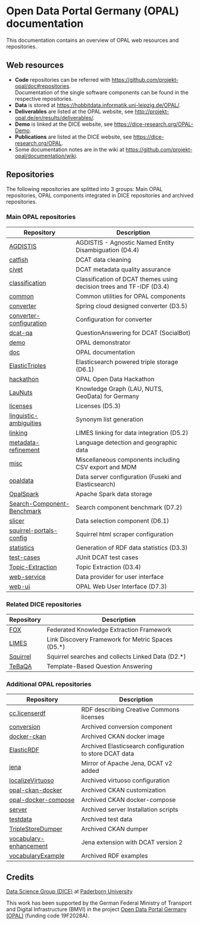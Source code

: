 # Open Data Portal Germany (OPAL) documentation

This documentation contains an overview of OPAL web resources and repositories.


## Web resources

- **Code** repositories can be referred with https://github.com/projekt-opal/doc#repositories.  
  Documentation of the single software components can be found in the respective repositories.
- **Data** is stored at https://hobbitdata.informatik.uni-leipzig.de/OPAL/.
- **Deliverables** are listed at the OPAL website, see http://projekt-opal.de/en/results/deliverables/.
- **Demo** is linked at the DICE website, see https://dice-research.org/OPAL-Demo.
- **Publications** are listed at the DICE website, see https://dice-research.org/OPAL.
- Some documentation notes are in the wiki at https://github.com/projekt-opal/documentation/wiki.


## Repositories

The following repositories are splitted into 3 groups: Main OPAL repositories, OPAL components integrated in DICE repositories and archived repositories.


### Main OPAL repositories

| Repository | Description |
| ---------- | ----------- |
| [AGDISTIS](https://github.com/projekt-opal/AGDISTIS) | AGDISTIS - Agnostic Named Entity Disambiguation (D4.4) |
| [catfish](https://github.com/projekt-opal/catfish) | DCAT data cleaning |
| [civet](https://github.com/projekt-opal/civet) | DCAT metadata quality assurance |
| [classification](https://github.com/projekt-opal/classification) | Classification of DCAT themes using decision trees and TF-IDF (D3.4) |
| [common](https://github.com/projekt-opal/common) | Common utilities for OPAL components |
| [converter](https://github.com/projekt-opal/converter) | Spring cloud designed converter (D3.5) |
| [converter-configuration](https://github.com/projekt-opal/converter-configuration) | Configuration for converter |
| [dcat-qa](https://github.com/projekt-opal/dcat-qa) | QuestionAnswering for DCAT (SocialBot) |
| [demo](https://github.com/projekt-opal/demo) | OPAL demonstrator |
| [doc](https://github.com/projekt-opal/doc) | OPAL documentation |
| [ElasticTriples](https://github.com/projekt-opal/ElasticTriples) | Elasticsearch powered triple storage (D6.1) |
| [hackathon](https://github.com/projekt-opal/hackathon) | OPAL Open Data Hackathon |
| [LauNuts](https://github.com/projekt-opal/LauNuts) | Knowledge Graph (LAU, NUTS, GeoData) for Germany |
| [licenses](https://github.com/projekt-opal/licenses) | Licenses (D5.3) |
| [linguistic-ambiguities](https://github.com/projekt-opal/linguistic-ambiguities) | Synonym list generation |
| [linking](https://github.com/projekt-opal/linking) | LIMES linking for data integration (D5.2) |
| [metadata-refinement](https://github.com/projekt-opal/metadata-refinement) | Language detection and geographic data |
| [misc](https://github.com/projekt-opal/misc) | Miscellaneous components including CSV export and MDM |
| [opaldata](https://github.com/projekt-opal/opaldata) | Data server configuration (Fuseki and Elasticsearch) |
| [OpalSpark](https://github.com/projekt-opal/OpalSpark) | Apache Spark data storage |
| [Search-Component-Benchmark](https://github.com/projekt-opal/Search-Component-Benchmark) | Search component benchmark (D7.2) |
| [slicer](https://github.com/projekt-opal/slicer) | Data selection component (D6.1) |
| [squirrel-portals-config](https://github.com/projekt-opal/squirrel-portals-config) | Squirrel html scraper configuration |
| [statistics](https://github.com/projekt-opal/statistics) | Generation of RDF data statistics (D3.3) |
| [test-cases](https://github.com/projekt-opal/test-cases) | JUnit DCAT test cases |
| [Topic-Extraction](https://github.com/projekt-opal/Topic-Extraction) | Topic Extraction (D3.4) |
| [web-service](https://github.com/projekt-opal/web-service) | Data provider for user interface |
| [web-ui](https://github.com/projekt-opal/web-ui) | OPAL Web User Interface (D7.3) |


### Related DICE repositories

| Repository | Description |
| ---------- | ----------- |
| [FOX](https://github.com/dice-group/FOX) | Federated Knowledge Extraction Framework |
| [LIMES](https://github.com/dice-group/LIMES) | Link Discovery Framework for Metric Spaces (D5.*) |
| [Squirrel](https://github.com/dice-group/Squirrel) | Squirrel searches and collects Linked Data (D2.*) |
| [TeBaQA](https://github.com/dice-group/TeBaQA/tree/opal) | Template-Based Question Answering |


### Additional OPAL repositories

| Repository | Description |
| ---------- | ----------- |
| [cc.licenserdf](https://github.com/projekt-opal/cc.licenserdf) | RDF describing Creative Commons licenses |
| [conversion](https://github.com/projekt-opal/conversion) | Archived conversion component |
| [docker-ckan](https://github.com/projekt-opal/docker-ckan) | Archived CKAN docker image |
| [ElasticRDF](https://github.com/projekt-opal/ElasticRDF) | Archived Elasticsearch configuration to store DCAT data |
| [jena](https://github.com/projekt-opal/jena) | Mirror of Apache Jena, DCAT v2 added |
| [localizeVirtuoso](https://github.com/projekt-opal/localizeVirtuoso) | Archived virtuoso configuration |
| [opal-ckan-docker](https://github.com/projekt-opal/opal-ckan-docker) | Archived CKAN customization |
| [opal-docker-compose](https://github.com/projekt-opal/opal-docker-compose) | Archived CKAN docker-compose |
| [server](https://github.com/projekt-opal/server) | Archived server Installation scripts |
| [testdata](https://github.com/projekt-opal/testdata) | Archived test data |
| [TripleStoreDumper](https://github.com/projekt-opal/TripleStoreDumper) | Archived CKAN dumper |
| [vocabulary-enhancement](https://github.com/projekt-opal/vocabulary-enhancement) | Jena extension with DCAT version 2 |
| [vocabularyExample](https://github.com/projekt-opal/vocabularyExample) | Archived RDF examples |


## Credits

[Data Science Group (DICE)](https://dice-research.org/) at [Paderborn University](https://www.uni-paderborn.de/)

This work has been supported by the German Federal Ministry of Transport and Digital Infrastructure (BMVI) in the project [Open Data Portal Germany (OPAL)](http://projekt-opal.de/) (funding code 19F2028A).

